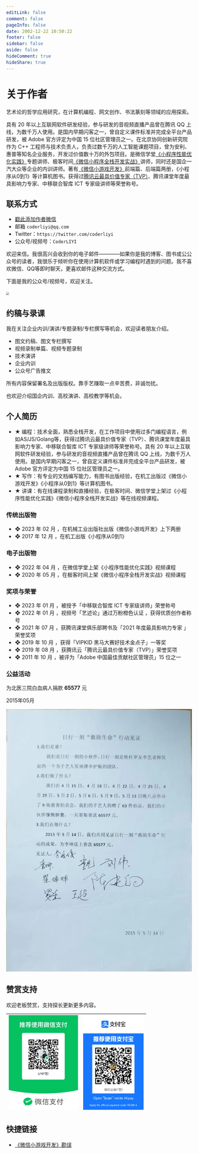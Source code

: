 ```yaml
---
editLink: false
comment: false
pageInfo: false
date: 2002-12-22 10:50:22
footer: false
sidebar: false
aside: false
hideComment: true
hideShare: true
---
```

# 关于作者

<script setup>
import { VPTeamMembers } from 'vitepress/theme'

const members = [
  {
    avatar: 'https://yishulun.com/avatar.png',
    name: 'LIYI',
    title: '艺术论哲学应用研究',
    links: [
      { icon: 'github', link: 'https://github.com/rixingyike' },
      { icon: 'twitter', link: 'https://twitter.com/coderliyi' }
    ]
  },
]
</script>

<VPTeamMembers size="small" :members="members" />

艺术论的哲学应用研究，在计算机编程、网文创作、书法篆刻等领域的应用探索。

具有 20 年以上互联网软件研发经验，参与研发的音视频直播产品曾在腾讯 QQ 上线，为数千万人使用。是国内早期闪客之一，曾自定义课件标准并完成全平台产品研发，被 Adobe 官方评定为中国 15 位社区管理员之一。在北京协同创新研究院作为 C++ 工程师与技术负责人，负责过数千万的人工智能课题项目，曾为安利、惠普等知名企业服务，开发过价值数十万的外包项目。是微信学堂[《小程序性能优化实践》](https://developers.weixin.qq.com/community/business/course/000606628dc2e86dc0ddcbb115940d)专题讲师、极客时间[《微信小程序全栈开发实战》](http://gk.link/a/10AdC)讲师，同时还是国企一汽大众等企业的内训讲师。著有[《微信小游戏开发》](https://item.jd.com/10070363837259.html)前端篇、后端篇两册，《小程序从0到1》等计算机图书。获得过[腾讯云最具价值专家（TVP）](https://cloud.tencent.com/tvp/124)、腾讯课堂年度最具影响力专家、中移联合智库 ICT 专家级讲师等荣誉称号。

## 联系方式

- [戳此添加作者微信](https://mp.weixin.qq.com/s/E_jQezVLODaAN23_Mj5r-w)
- 邮箱 `coderliyi@qq.com`
- Twitter：`https://twitter.com/coderliyi`
- 公众号/视频号：`CoderLIYI`

欢迎来信。我很高兴会收到你的电子邮件————如果你是我的博客、图书或公公众号的读者，我很乐于倾听你在使用计算机软件或学习编程时遇到的问题。我不喜欢微信、QQ等即时聊天，更喜欢邮件这种交流方式。

下面是我的公众号/视频号，欢迎关注。

<img src="https://yishulun.com/yslqrcode.jpg" style="zoom: 50%;" />

## 约稿与录课

我在关注企业内训/演讲/专题录制/专栏撰写等机会，欢迎读者朋友介绍。

- 图文约稿、图文专栏撰写
- 视频录制单篇、视频专题录制
- 技术演讲
- 企业内训
- 公众号广告推文

所有内容保留署名及出版版权。靠手艺赚取一点辛苦费，非诚勿扰。

也欢迎介绍国企内训、高校演讲、高校教学等机会。

## 个人简历

- ★ 编程：技术全面，熟悉全栈开发，在工作项目中使用过多门编程语言，例如AS/JS/Golang等，获得过腾讯云最具价值专家（TVP）、腾讯课堂年度最具影响力专家、中移联合智库 ICT 专家级讲师等荣誉称号。具有 20 年以上互联网软件研发经验，参与研发的音视频直播产品曾在腾讯 QQ 上线，为数千万人使用。是国内早期闪客之一，曾自定义课件标准并完成全平台产品研发，被 Adobe 官方评定为中国 15 位社区管理员之一。
- ★ 写作：有专业的文档编写能力，有图书出版经验，在机工出版过《微信小游戏开发》《小程序从0到1》等计算机图书。
- ★ 讲课：有在线课程录制和直播经验，在极客时间、微信学堂上架过《小程序性能优化实践》《微信小程序全栈开发实战》等在线视频课程。

### 传统出版物

- ❖ 2023 年 02 月 ，在机械工业出版社出版《微信小游戏开发》上下两册
- ❖ 2017 年 12 月 ，在机工出版《小程序从0到1》

### 电子出版物

- ❖ 2022 年 04 月 ，在微信学堂上架《小程序性能优化实践》视频课程
- ❖ 2020 年 05 月 ，在极客时间上架《微信小程序全栈开发实战》视频课程

### 奖项与荣誉

- ❖ 2023 年 01 月 ，被授予「中移联合智库 ICT 专家级讲师」荣誉称号
- ❖ 2022 年 01 月 ，视频号「艺述论」通过万粉橙色认证 ，获得优质创作者称号
- ❖ 2021 年 07 月 ，获腾讯课堂俱乐部聘书及「2021 年度最具影响力专家 」荣誉奖项
- ❖ 2019 年 10 月 ，获得「VIPKID 黑马大赛好技术金点子」一等奖
- ❖ 2019 年 08 月 ，获腾讯云「腾讯云最具价值专家（TVP）」荣誉奖项
- ❖ 2011 年 10 月 ，被评为「Adobe 中国最佳贡献社区管理员」15 位之一

### 公益活动

为北医三院白血病人捐款 **65577** 元

2015年05月

![活动见证](assets/2477e094556f4709d1fe4cb45bf25e9.jpg)

## 赞赏支持

欢迎老板赞赏，支持探长更新更多内容。

|   <img src="./public/wexinpaycode.jpg" alt="微信" style="zoom:25%;max-width: 800px;" />   |   <img src="./public/zhifubaopaycode.jpg" alt="支付宝" style="zoom:25%;max-width: 800px;" />   |
| ---- | ---- | 

## 快捷链接

- [《微信小游戏开发》勘误](https://yishulun.com/posts/2023/02.html)
